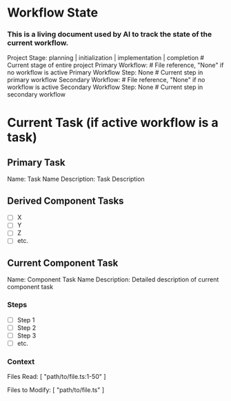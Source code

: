 # Workflow State
### This is a living document used by AI to track the state of the current workflow.

Project Stage: planning | initialization | implementation | completion # Current stage of entire project
Primary Workflow: <filepath> # File reference, "None" if no workflow is active
Primary Workflow Step: None # Current step in primary workflow
Secondary Workflow: <filepath> # File reference, "None" if no workflow is active
Secondary Workflow Step: None # Current step in secondary workflow

# Current Task (if active workflow is a task)

## Primary Task
Name: Task Name
Description: Task Description

## Derived Component Tasks
- [ ] X
- [ ] Y
- [ ] Z
- [ ] etc.

## Current Component Task
Name: Component Task Name
Description: Detailed description of current component task

### Steps
- [ ] Step 1
- [ ] Step 2
- [ ] Step 3
- [ ] etc.

### Context
Files Read: [
    "path/to/file.ts:1-50"
]

Files to Modify: [
    "path/to/file.ts"
]